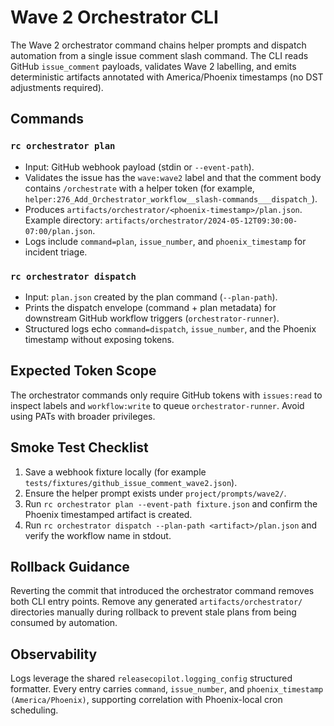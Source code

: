 # Wave 2 Orchestrator CLI

The Wave 2 orchestrator command chains helper prompts and dispatch automation from a single issue comment slash command. The CLI reads GitHub `issue_comment` payloads, validates Wave 2 labelling, and emits deterministic artifacts annotated with America/Phoenix timestamps (no DST adjustments required).

## Commands

### `rc orchestrator plan`
- Input: GitHub webhook payload (stdin or `--event-path`).
- Validates the issue has the `wave:wave2` label and that the comment body contains `/orchestrate` with a helper token (for example, `helper:276_Add_Orchestrator_workflow__slash-commands___dispatch_`).
- Produces `artifacts/orchestrator/<phoenix-timestamp>/plan.json`. Example directory: `artifacts/orchestrator/2024-05-12T09:30:00-07:00/plan.json`.
- Logs include `command=plan`, `issue_number`, and `phoenix_timestamp` for incident triage.

### `rc orchestrator dispatch`
- Input: `plan.json` created by the plan command (`--plan-path`).
- Prints the dispatch envelope (command + plan metadata) for downstream GitHub workflow triggers (`orchestrator-runner`).
- Structured logs echo `command=dispatch`, `issue_number`, and the Phoenix timestamp without exposing tokens.

## Expected Token Scope
The orchestrator commands only require GitHub tokens with `issues:read` to inspect labels and `workflow:write` to queue `orchestrator-runner`. Avoid using PATs with broader privileges.

## Smoke Test Checklist
1. Save a webhook fixture locally (for example `tests/fixtures/github_issue_comment_wave2.json`).
2. Ensure the helper prompt exists under `project/prompts/wave2/`.
3. Run `rc orchestrator plan --event-path fixture.json` and confirm the Phoenix timestamped artifact is created.
4. Run `rc orchestrator dispatch --plan-path <artifact>/plan.json` and verify the workflow name in stdout.

## Rollback Guidance
Reverting the commit that introduced the orchestrator command removes both CLI entry points. Remove any generated `artifacts/orchestrator/` directories manually during rollback to prevent stale plans from being consumed by automation.

## Observability
Logs leverage the shared `releasecopilot.logging_config` structured formatter. Every entry carries `command`, `issue_number`, and `phoenix_timestamp (America/Phoenix)`, supporting correlation with Phoenix-local cron scheduling.
